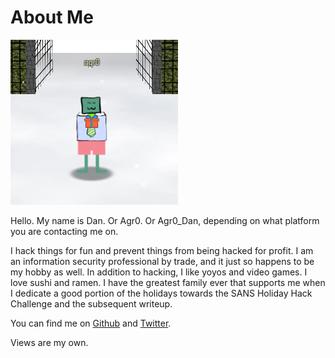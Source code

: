 # About Me

![That's me!](img/about/agr0.png)

Hello. My name is Dan. Or Agr0. Or Agr0_Dan, depending on what platform you are contacting me on.

I hack things for fun and prevent things from being hacked for profit. I am an information security professional by trade, and it just so happens to be my hobby as well. In addition to hacking, I like yoyos and video games. I love sushi and ramen. I have the greatest family ever that supports me when I dedicate a good portion of the holidays towards the SANS Holiday Hack Challenge and the subsequent writeup.

You can find me on [Github](https://github.com/AgroDan) and [Twitter](https://twitter.com/agr0dan).

Views are my own.